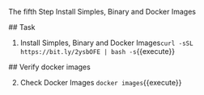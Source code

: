 The fifth Step
Install Simples, Binary and Docker Images

## Task

1. Install Simples, Binary and Docker Images`curl -sSL https://bit.ly/2ysbOFE | bash -s`{{execute}}

## Verify docker images

2. Check Docker Images
   `docker images`{{execute}}
